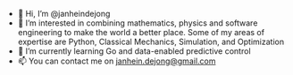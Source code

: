 - 👋 Hi, I’m @janheindejong
- 👀 I’m interested in combining mathematics, physics and software engineering to make the world a better place. Some of my areas of expertise are Python, Classical Mechanics, Simulation, and Optimization 
- 🌱 I’m currently learning Go and data-enabled predictive control
- 📫 You can contact me on janhein.dejong@gmail.com

<!---
janheindejong/janheindejong is a ✨ special ✨ repository because its `README.md` (this file) appears on your GitHub profile.
You can click the Preview link to take a look at your changes.
--->
